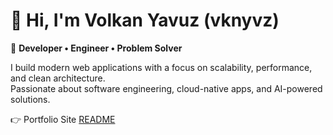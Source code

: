 # 👋 Hi, I'm Volkan Yavuz (vknyvz)

🚀 **Developer • Engineer • Problem Solver**

I build modern web applications with a focus on scalability, performance, and clean architecture.  
Passionate about software engineering, cloud-native apps, and AI-powered solutions.  

👉 Portfolio Site [README](./README_VKNYVZ.md)